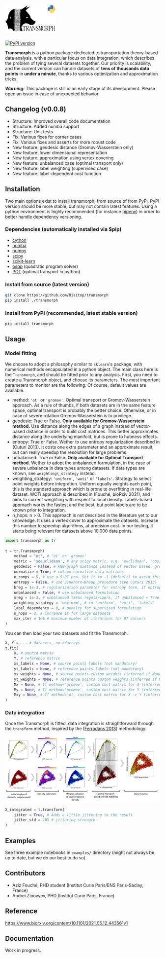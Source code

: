 # <img alt="Transmorph" src="img/logo.png" height="90">

[![PyPI version](https://badge.fury.io/py/transmorph.svg)](https://badge.fury.io/py/transmorph)

**Transmorph** is a python package dedicated to transportation theory-based
data analysis, with a particular focus on data integration, which 
describes the problem of tying several datasets together. Our priority
is scalability, and the current version can handle datasets of **tens of
thousands data points** in **under a minute**, thanks to various 
optimization and approximation tricks. 

***Warning:*** This package is still in an early stage of its
development. Please open an issue in case of unexpected behavior.

## Changelog (v0.0.8)

+ Structure: Improved overall code documentation
+ Structure: Added numba support
+ Structure: Unit tests
+ Fix: Various fixes for corner cases
+ Fix: Various fixes and asserts for more robust code
+ New feature: geodesic distance (Gromov-Wasserstein only)
+ New feature: lower dimensional representation
+ New feature: approximation using vertex covering
+ New feature: unbalanced case (optimal transport only)
+ New feature: label weighting (supervised case)
+ New feature: label-dependent cost function

## Installation

Two main options exist to install transmorph, from source of from PyPi. 
PyPi version should be more stable, but may not contain latest features.
Using a python environment is highly recommended (for instance 
[pipenv](https://pypi.org/project/pipenv/)) in order to better handle
dependency versioning.

### Dependencies (automatically installed via $pip)

+ [cython](https://cython.org/)
+ [numba](https://numba.pydata.org/)
+ [numpy](https://numpy.org/) 
+ [scipy](https://www.scipy.org/) 
+ [scikit-learn](https://scikit-learn.org/stable/)
+ [osqp](https://github.com/osqp/osqp-python) (quadratic program solver)
+ [POT](https://github.com/PythonOT/POT) (optimal transport in python)

### Install from source (latest version)

```sh
git clone https://github.com/Risitop/transmorph
pip install ./transmorph
```

### Install from PyPi (recommended, latest stable version)

``` sh
pip install transmorph
```

## Usage

### Model fitting

We choose to adopt a philosophy similar to `sklearn`'s package, 
with numerical methods encapsulated in a python object. The main
class here is the `Transmorph`, and should be fitted prior to any 
analysis. First, you need to create a Transmorph object, and choose 
its parameters. The most important parameters to monitor are the 
following. Of course, default values are available.

+ method: `'ot'` or `'gromov'`. Optimal transport or Gromov-Wasserstein
approach. As a rule of thumbs, if both datasets are in the same feature space,
optimal transport is probably the better choice. Otherwise, or in case of severe
rotation Gromov-Wasserstein is to privilege.
+ geodesic: True or False. **Only available for Gromov-Wasserstein method.** Use
distance along the edges of a graph instead of vector-based distance in order to
build cost matrices. This better approximates distance along the underlying 
manifold, but is prone to hubness effects.
+ entropy: True or False. Wether to use entropy regularization described in 
(Cuturi 2013). It costs one extra parameter and an approximate result, but
can really speedup the resolution for large problems.
+ unbalanced: True or False. **Only available for Optimal Transport method.** Wether
to adopt the unbalanced formulation, in the case of severe unbalance in data 
types among datasets. If data types are known, see `weighting\_strategy` instead.
+ weighting\_strategy: `'uniform'`, `'woti'` or `'labels'`. Strategy to select
point weights before integration. Uniform equally weights each point, this is the 
standard approach which is prone to overfitting in real-life dataset. WOTi approach
is described in (Fouché, bioRxiv 2021), and aims to correct weighting with respect
to local density. Labels-based approach works the fastest and the best, but point 
labels are to be known prior to integration.
+ n\_hops: n > 0. This approach is not described in the literature yet to our
knowledge. It uses a vertex cover to approximate the datasets. Increase this number
to speedup algorithms, at precision cost. In our testing, it starts being relevant
for datasets above 10,000 data points.

``` python
import transmorph as tr

t = tr.Transmorph(
    method = 'ot', # 'ot' or 'gromov'
    metric = 'sqeuclidean', # any scipy metric, e.g. 'euclidean', 'cosine'...
    geodesic = False, # kNN-graph distance instead of vector based, gromov-only
    normalize = True, # column-normalize data matrices
    n_comps = 5, # use a 5-PC pca. Set it to -1 (default) to avoid this step
    entropy = False, # use Sinkhorn-Knopp procedure (see Cuturi 2013)
    hreg = 1e-3, # regularization parameter for entropy term, if entropy = True
    unbalanced = False, # use unbalanced formulation
    mreg = 1e-3, # unbalanced terms regularizers, if unbalanced = True
    weighting_strategy = 'uniform', # in 'uniform', 'woti', 'labels'
    label_dependency = 0, # penalty for supervised formulation
    n_hops = 0, # increase it for large datasets
    max_iter = 1e6 # maximum number of iterations for OT solvers
)
```

You can then load your two datasets and fit the Transmorph.

``` python
X, Y = ... # datasets, np.ndarrays
t.fit(
    X, # source matrix 
    Y, # reference matrix
    xs_labels = None, # source points labels (not mandatory)
    yt_labels = None, # reference points labels (not mandatory)
    xs_weights = None, # source points custom weights (inferred if None)
    yt_weights = None, # reference points custom weights (inferred if None)
    Mx = None, # If method='gromov', custom cost matrix for X (inferred if None)
    My = None, # If method='gromov', custom cost matrix for Y (inferred if None)
    Mxy = None, # If method='ot, custom cost matrix for X -> Y (inferred if None)
)
```

### Data integration

Once the Transmorph is fitted, data integration is straightforward through
the `transform` method, inspired by the
([Ferradans 2013](https://hal.archives-ouvertes.fr/hal-00797078/document))
methodology. 

![](img/diagram.png)

``` python
X_integrated = t.transform(
    jitter = True, # Adds a little jittering to the result
    jitter_std = .01 # jittering strength
)
```

## Examples

See three example notebooks in `examples/` directory (might not always be up to date,
but we do our best to do so).

## Contributors

+ Aziz Fouché, PHD student (Institut Curie Paris/ENS Paris-Saclay, France)
+ Andrei Zinovyev, PHD (Institut Curie Paris, France)

## Reference

https://www.biorxiv.org/content/10.1101/2021.05.12.443561v1

## Documentation

Work in progress.
